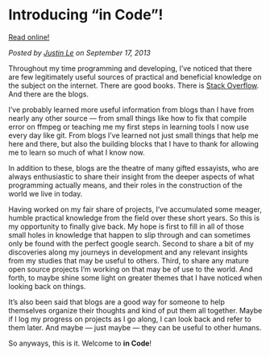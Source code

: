Introducing “in Code”!
======================

[Read online!](http://home.jle0.com:4111/entry/introducing-in-code.html)

*Posted by [Justin Le](http://home.jle0.com:4111/) on September 17, 2013*

Throughout my time programming and developing, I’ve noticed that there
are few legitimately useful sources of practical and beneficial
knowledge on the subject on the internet. There are good books. There is
[Stack Overflow](http://www.stackoverflow.com). And there are the blogs.

I’ve probably learned more useful information from blogs than I have
from nearly any other source — from small things like how to fix that
compile error on ffmpeg or teaching me my first steps in learning tools
I now use every day like git. From blogs I’ve learned not just small
things that help me here and there, but also the building blocks that I
have to thank for allowing me to learn so much of what I know now.

In addition to these, blogs are the theatre of many gifted essayists,
who are always enthusiastic to share their insight from the deeper
aspects of what programming actually means, and their roles in the
construction of the world we live in today.

Having worked on my fair share of projects, I’ve accumulated some
meager, humble practical knowledge from the field over these short
years. So this is my opportunity to finally give back. My hope is first
to fill in all of those small holes in knowledge that happen to slip
through and can sometimes only be found with the perfect google search.
Second to share a bit of my discoveries along my journeys in development
and any relevant insights from my studies that may be useful to others.
Third, to share any mature open source projects I’m working on that may
be of use to the world. And forth, to maybe shine some light on greater
themes that I have noticed when looking back on things.

It’s also been said that blogs are a good way for someone to help
themselves organize their thoughts and kind of put them all together.
Maybe if I log my progress on projects as I go along, I can look back
and refer to them later. And maybe — just maybe — they can be useful to
other humans.

So anyways, this is it. Welcome to **in Code**!
